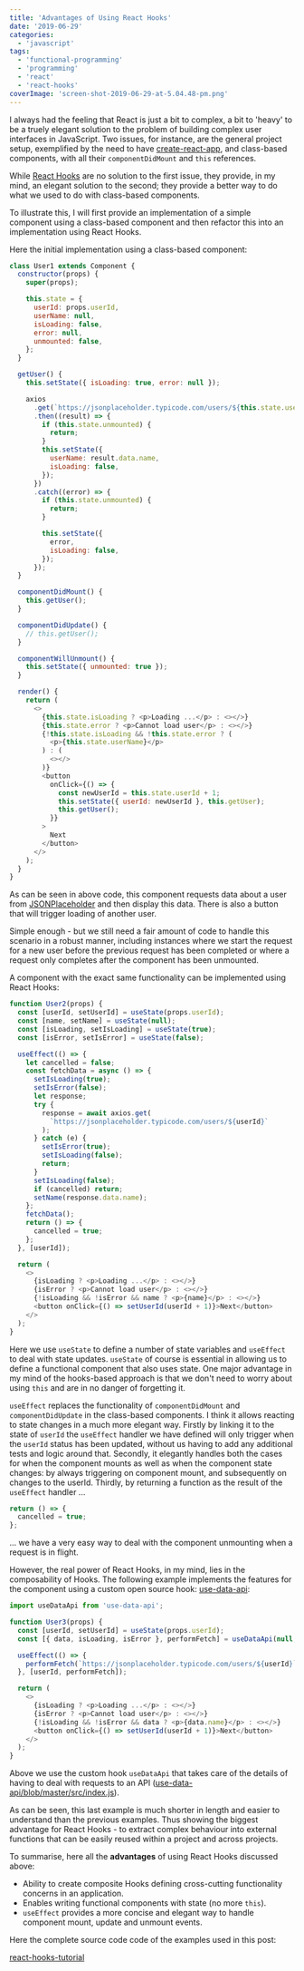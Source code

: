 ```yaml
---
title: 'Advantages of Using React Hooks'
date: '2019-06-29'
categories:
  - 'javascript'
tags:
  - 'functional-programming'
  - 'programming'
  - 'react'
  - 'react-hooks'
coverImage: 'screen-shot-2019-06-29-at-5.04.48-pm.png'
---
```


I always had the feeling that React is just a bit to complex, a bit to 'heavy' to be a truely elegant solution to the problem of building complex user interfaces in JavaScript. Two issues, for instance, are the general project setup, exemplified by the need to have [create-react-app](https://github.com/facebook/create-react-app), and class-based components, with all their `componentDidMount` and `this` references.

While [React Hooks](https://reactjs.org/docs/hooks-intro.html) are no solution to the first issue, they provide, in my mind, an elegant solution to the second; they provide a better way to do what we used to do with class-based components.

To illustrate this, I will first provide an implementation of a simple component using a class-based component and then refactor this into an implementation using React Hooks.

Here the initial implementation using a class-based component:

```javascript
class User1 extends Component {
  constructor(props) {
    super(props);

    this.state = {
      userId: props.userId,
      userName: null,
      isLoading: false,
      error: null,
      unmounted: false,
    };
  }

  getUser() {
    this.setState({ isLoading: true, error: null });

    axios
      .get(`https://jsonplaceholder.typicode.com/users/${this.state.userId}`)
      .then((result) => {
        if (this.state.unmounted) {
          return;
        }
        this.setState({
          userName: result.data.name,
          isLoading: false,
        });
      })
      .catch((error) => {
        if (this.state.unmounted) {
          return;
        }

        this.setState({
          error,
          isLoading: false,
        });
      });
  }

  componentDidMount() {
    this.getUser();
  }

  componentDidUpdate() {
    // this.getUser();
  }

  componentWillUnmount() {
    this.setState({ unmounted: true });
  }

  render() {
    return (
      <>
        {this.state.isLoading ? <p>Loading ...</p> : <></>}
        {this.state.error ? <p>Cannot load user</p> : <></>}
        {!this.state.isLoading && !this.state.error ? (
          <p>{this.state.userName}</p>
        ) : (
          <></>
        )}
        <button
          onClick={() => {
            const newUserId = this.state.userId + 1;
            this.setState({ userId: newUserId }, this.getUser);
            this.getUser();
          }}
        >
          Next
        </button>
      </>
    );
  }
}
```

As can be seen in above code, this component requests data about a user from [JSONPlaceholder](https://jsonplaceholder.typicode.com) and then display this data. There is also a button that will trigger loading of another user.

Simple enough - but we still need a fair amount of code to handle this scenario in a robust manner, including instances where we start the request for a new user before the previous request has been completed or where a request only completes after the component has been unmounted.

A component with the exact same functionality can be implemented using React Hooks:

```javascript
function User2(props) {
  const [userId, setUserId] = useState(props.userId);
  const [name, setName] = useState(null);
  const [isLoading, setIsLoading] = useState(true);
  const [isError, setIsError] = useState(false);

  useEffect(() => {
    let cancelled = false;
    const fetchData = async () => {
      setIsLoading(true);
      setIsError(false);
      let response;
      try {
        response = await axios.get(
          `https://jsonplaceholder.typicode.com/users/${userId}`
        );
      } catch (e) {
        setIsError(true);
        setIsLoading(false);
        return;
      }
      setIsLoading(false);
      if (cancelled) return;
      setName(response.data.name);
    };
    fetchData();
    return () => {
      cancelled = true;
    };
  }, [userId]);

  return (
    <>
      {isLoading ? <p>Loading ...</p> : <></>}
      {isError ? <p>Cannot load user</p> : <></>}
      {!isLoading && !isError && name ? <p>{name}</p> : <></>}
      <button onClick={() => setUserId(userId + 1)}>Next</button>
    </>
  );
}
```

Here we use `useState` to define a number of state variables and `useEffect` to deal with state updates. `useState` of course is essential in allowing us to define a functional component that also uses state. One major advantage in my mind of the hooks-based approach is that we don't need to worry about using `this` and are in no danger of forgetting it.

`useEffect` replaces the functionality of `componentDidMount` and `componentDidUpdate` in the class-based components. I think it allows reacting to state changes in a much more elegant way. Firstly by linking it to the state of `userId` the `useEffect` handler we have defined will only trigger when the `userId` status has been updated, without us having to add any additional tests and logic around that. Secondly, it elegantly handles both the cases for when the component mounts as well as when the component state changes: by always triggering on component mount, and subsequently on changes to the userId. Thirdly, by returning a function as the result of the `useEffect` handler ...

```javascript
return () => {
  cancelled = true;
};
```

... we have a very easy way to deal with the component unmounting when a request is in flight.

However, the real power of React Hooks, in my mind, lies in the composability of Hooks. The following example implements the features for the component using a custom open source hook: [use-data-api](https://github.com/the-road-to-learn-react/use-data-api):

```javascript
import useDataApi from 'use-data-api';

function User3(props) {
  const [userId, setUserId] = useState(props.userId);
  const [{ data, isLoading, isError }, performFetch] = useDataApi(null, null);

  useEffect(() => {
    performFetch(`https://jsonplaceholder.typicode.com/users/${userId}`);
  }, [userId, performFetch]);

  return (
    <>
      {isLoading ? <p>Loading ...</p> : <></>}
      {isError ? <p>Cannot load user</p> : <></>}
      {!isLoading && !isError && data ? <p>{data.name}</p> : <></>}
      <button onClick={() => setUserId(userId + 1)}>Next</button>
    </>
  );
}
```

Above we use the custom hook `useDataApi` that takes care of the details of having to deal with requests to an API ([use-data-api/blob/master/src/index.js](https://github.com/the-road-to-learn-react/use-data-api/blob/master/src/index.js)).

As can be seen, this last example is much shorter in length and easier to understand than the previous examples. Thus showing the biggest advantage for React Hooks - to extract complex behaviour into external functions that can be easily reused within a project and across projects.

To summarise, here all the **advantages** of using React Hooks discussed above:

- Ability to create composite Hooks defining cross-cutting functionality concerns in an application.
- Enables writing functional components with state (no more `this`).
- `useEffect` provides a more concise and elegant way to handle component mount, update and unmount events.

Here the complete source code code of the examples used in this post:

[react-hooks-tutorial](https://github.com/mxro/react-hooks-tutorial)
